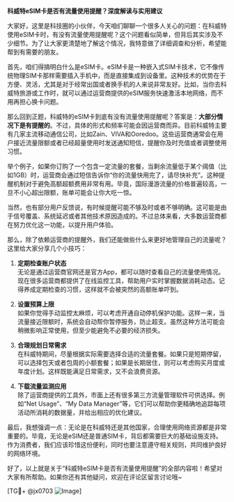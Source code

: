 **科威特eSIM卡是否有流量使用提醒？深度解读与实用建议**

大家好，这里是科技圈的小伙伴，今天咱们聊聊一个很多人关心的问题：在科威特使用eSIM卡时，有没有流量使用提醒呢？这个问题看似简单，但背后其实涉及不少细节。为了让大家更清楚地了解这个情况，我特意做了详细调查和分析，希望能帮到有需要的朋友。

首先，咱们得搞明白什么是eSIM卡。eSIM卡是一种嵌入式SIM卡技术，它不像传统物理SIM卡那样需要插入手机中，而是直接集成到设备里。这种技术的优势在于方便、灵活，尤其是对于经常出国或者换手机的人来说非常友好。比如，当你去科威特旅游或工作时，就可以通过运营商提供的eSIM服务快速激活本地网络，而不用再担心换卡问题。

那么回到正题，科威特的eSIM卡到底有没有流量使用提醒呢？答案是：**大部分情况下是有提醒的**。不过，具体的形式和频率可能会因运营商而异。目前科威特主要有几家主流移动通信公司，比如Zain、VIVA和Ooredoo。这些运营商通常会在用户接近流量限额或者已经超量使用时发送通知短信，提醒你及时充值或者调整使用习惯。

举个例子，如果你订购了一个包含一定流量的套餐，当剩余流量低于某个阈值（比如1GB）时，运营商会通过短信告诉你“你的流量快用完了，请尽快补充”。这种提醒机制对于避免高额超额费用非常有用。毕竟，国际漫游流量的价格普遍较高，一旦不小心超出限额，账单可能会让你大吃一惊。

当然，也有部分用户反馈说，有时候提醒可能不够及时或者不够明确。这可能是由于信号覆盖、系统延迟或者其他技术原因造成的。不过总体来看，大多数运营商都在努力优化这一功能，以提升用户体验。

那么，除了依赖运营商的提醒外，我们还能做些什么来更好地管理自己的流量呢？这里给大家分享几个小技巧：

1. **定期检查账户状态**  
   无论是通过运营商官网还是官方App，都可以随时查看自己的流量使用情况。现在很多运营商都提供了在线监控工具，帮助用户实时掌握数据消耗动态。记得养成定期检查的习惯，这样就不会被突然的高额账单吓到。

2. **设置预算上限**  
   如果你觉得手动监控太麻烦，可以考虑开通自动停机保护功能。这样一来，当流量接近限额时，系统会自动帮你暂停服务，防止超支。虽然这种方法可能会稍微影响正常使用，但至少能避免不必要的经济损失。

3. **合理规划日常需求**  
   在科威特期间，尽量根据实际需要选择合适的流量套餐。如果只是短期停留，可以选择包天或者包周的小额套餐；如果是长期居住，则可以考虑购买月度或年度计划。这样既能满足日常需求，又不会浪费资源。

4. **下载流量监测应用**  
   除了运营商提供的工具外，市面上还有很多第三方流量管理软件可供选择。例如“Net Usage”、“My Data Manager”等，它们可以帮助你更精确地追踪每项活动所消耗的数据量，并给出相应的优化建议。

最后，我想强调一点：无论是在科威特还是其他国家，合理使用网络资源都是非常重要的。毕竟，无论是eSIM还是普通SIM卡，背后都需要巨大的基础设施支持。作为消费者，我们应该珍惜这份便利，同时也要注意遵守相关规则，共同维护良好的网络环境。

好了，以上就是关于“科威特eSIM卡是否有流量使用提醒”的全部内容啦！希望对大家有所帮助。如果你还有其他疑问，欢迎在评论区留言讨论哦~

[TG💪+ @jx0703 ![Image](https://github.com/user-attachments/assets/dbca1d08-cadb-493c-b0ec-ad6f7a83f270)]